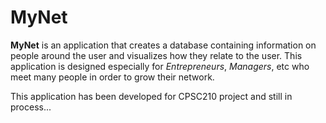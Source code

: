 # MyNet

 **MyNet** is an application that creates a database containing information on people 
around the user and visualizes how they relate to the user.
This application is designed especially for *Entrepreneurs*, *Managers*, etc who meet 
many people in order to grow their network.

This application has been developed for CPSC210 project and still in process...
